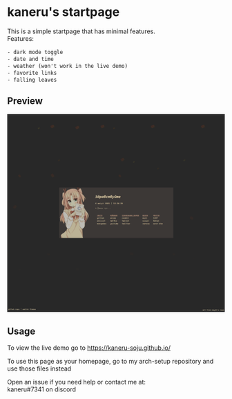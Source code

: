 kaneru's startpage
=============
This is a simple startpage that has minimal features.  
Features:
```
- dark mode toggle
- date and time
- weather (won't work in the live demo)
- favorite links
- falling leaves
```

Preview
-------------
![preview image](assets/preview.PNG "preview")

Usage
-------------
To view the live demo go to https://kaneru-soju.github.io/

To use this page as your homepage, go to my arch-setup repository and use those files instead

Open an issue if you need help or contact me at:  
kaneru#7341 on discord